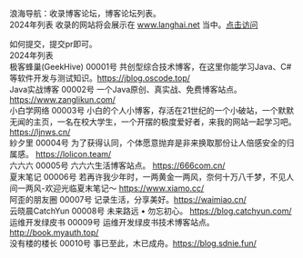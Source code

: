 浪海导航：收录博客论坛，博客论坛列表。   
2024年列表 收录的网站将会展示在 www.langhai.net 当中。[点击访问](http://www.langhai.net)

如何提交，提交pr即可。   
2024年列表  
极客蜂巢(GeekHive) 00001号 共创型综合技术博客，在这里你能学习Java、C#等软件开发与测试知识。https://jblog.oscode.top/  
Java实战博客 00002号 一个Java原创、真实战、免费博客站点。 https://www.zanglikun.com/  
小白学网络 00003号 小白的个人小博客，存活在21世纪的一个小破站，一个默默无闻的主页，一名在校大学生，一个开摆的极度爱好者，来我的网站一起学习吧。 https://ljnws.cn/  
紗夕里 00004号 为了获得认同，个体愿意抛弃是非来换取那份让人倍感安全的归属感。 https://lolicon.team/   
六六六 00005号 六六六生活博客站点。  https://666com.cn/  
夏末笔记 00006号 若再许我少年时，一两黄金一两风，奈何十万八千梦，不见人间一两风-欢迎光临夏末笔记～  https://www.xiamo.cc/  
阿歪的朋友圈 00007号 记录生活，分享美好。https://waimiao.cn/  
云晓晨CatchYun 00008号 未来路远 • 勿忘初心。  https://blog.catchyun.com/  
运维开发绿皮书 00009号 运维开发绿皮书技术博客站点。  http://book.myauth.top/    
没有楼的楼长 00010号 事已至此，木已成舟。https://blog.sdnie.fun/
